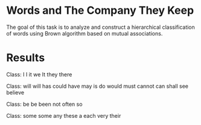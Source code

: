# Words and The Company They Keep

The goal of this task is to analyze and construct a hierarchical classification of words using Brown algorithm based on mutual associations.

# Results

Class: I
	I	it	we	It	they	there	

Class: will
	will	has	could	have	may	is	do	would	must	cannot	can	shall	see	believe	

Class: be
	be	been	not	often	so	

Class: some
	some	any	these	a	each	very	their	
